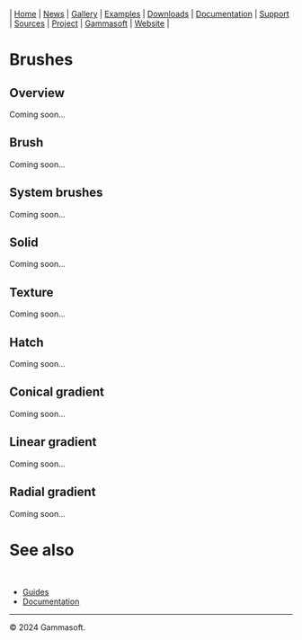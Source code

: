 | [Home](home.md) | [News](news.md) | [Gallery](gallery.md) | [Examples](examples.md) | [Downloads](downloads.md) | [Documentation](documentation.md) | [Support](support.md) | [Sources](https://github.com/gammasoft71/xtd) | [Project](https://sourceforge.net/projects/xtdpro/) | [Gammasoft](gammasoft.md) | [Website](https://gammasoft71.github.io/xtd) |

# Brushes

## Overview

Coming soon...

## Brush

Coming soon...

## System brushes

Coming soon...

## Solid

Coming soon...

## Texture

Coming soon...

## Hatch

Coming soon...

## Conical gradient

Coming soon...

## Linear gradient

Coming soon...

## Radial gradient

Coming soon...

# See also
​
* [Guides](guides.md)
* [Documentation](documentation.md)

______________________________________________________________________________________________

© 2024 Gammasoft.
